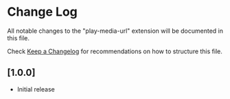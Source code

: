 # Change Log

All notable changes to the "play-media-url" extension will be documented in this file.

Check [Keep a Changelog](http://keepachangelog.com/) for recommendations on how to structure this file.

## [1.0.0]

- Initial release